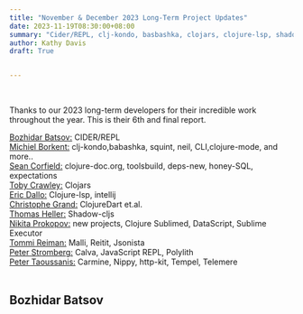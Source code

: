 ```yaml
---
title: "November & December 2023 Long-Term Project Updates"
date: 2023-11-19T08:30:00+08:00
summary: "Cider/REPL, clj-kondo, basbashka, clojars, clojure-lsp, shadow, calva, malli, carmine V4, Humble UI and more ."
author: Kathy Davis
draft: True


---  
```

<br>  

Thanks to our 2023 long-term developers for their incredible work throughout the year. This is their 6th and final report. 

[Bozhidar Batsov:](#bozhidar-batsov) CIDER/REPL     
[Michiel Borkent:](#michiel-borkent) clj-kondo,babashka, squint, neil, CLI,clojure-mode, and more..  
[Sean Corfield:](#sean-corfield) clojure-doc.org, toolsbuild, deps-new, honey-SQL, expectations      
[Toby Crawley:](#toby-crawley) Clojars  
[Eric Dallo:](#eric-dallo) Clojure-lsp, intellij   
[Christophe Grand:](#christophe-grand) ClojureDart et.al.  
[Thomas Heller:](#thomas-heller) Shadow-cljs     
[Nikita Prokopov:](#nikita-prokopov) new projects, Clojure Sublimed, DataScript, Sublime Executor  
[Tommi Reiman:](#tommi-reiman) Malli, Reitit, Jsonista   
[Peter Stromberg:](#peter-stromberg) Calva, JavaScript REPL, Polylith    
[Peter Taoussanis:](#peter-taoussanis) Carmine, Nippy, http-kit, Tempel, Telemere   
<br>
## Bozhidar Batsov  